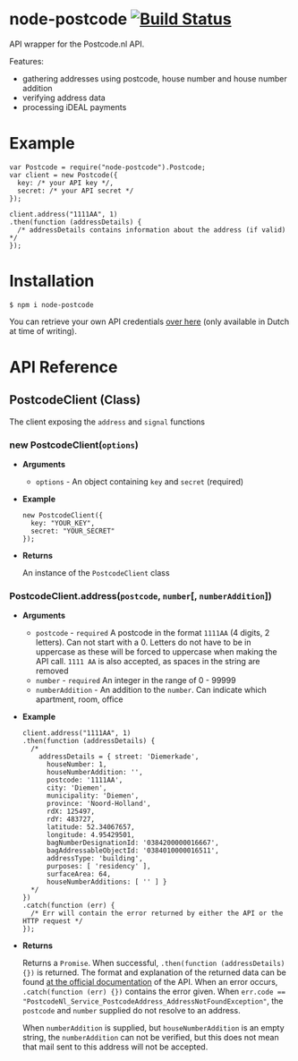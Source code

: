 # node-postcode [![Build Status](https://travis-ci.org/Cyberuben/node-postcode.svg?branch=master)](https://travis-ci.org/Cyberuben/node-postcode)
API wrapper for the Postcode.nl API. 

Features:
- gathering addresses using postcode, house number and house number addition
- verifying address data
- processing iDEAL payments

# Example

```
var Postcode = require("node-postcode").Postcode;
var client = new Postcode({
  key: /* your API key */,
  secret: /* your API secret */
});

client.address("1111AA", 1)
.then(function (addressDetails) {
  /* addressDetails contains information about the address (if valid) */
});
```

# Installation

```
$ npm i node-postcode
```

You can retrieve your own API credentials [over here](https://account.postcode.nl/registreer) (only available in Dutch at time of writing).

# API Reference

## PostcodeClient (Class)

The client exposing the `address` and `signal` functions

### new PostcodeClient(`options`)
- **Arguments**
  - `options` - An object containing `key` and `secret` (required)

- **Example**

  ```
  new PostcodeClient({
    key: "YOUR_KEY",
    secret: "YOUR_SECRET"
  });
  ```
- **Returns**

  An instance of the `PostcodeClient` class

### PostcodeClient.address(`postcode`, `number`[, `numberAddition`])
- **Arguments**
  - `postcode` - `required` A postcode in the format `1111AA` (4 digits, 2 letters). Can not start with a 0. Letters do not have to be in uppercase as these will be forced to uppercase when making the API call. `1111 AA` is also accepted, as spaces in the string are removed
  - `number` - `required` An integer in the range of 0 - 99999
  - `numberAddition` - An addition to the `number`. Can indicate which apartment, room, office

- **Example**
  
  ```
  client.address("1111AA", 1)
  .then(function (addressDetails) {
    /* 
      addressDetails = { street: 'Diemerkade',
        houseNumber: 1,
        houseNumberAddition: '',
        postcode: '1111AA',
        city: 'Diemen',
        municipality: 'Diemen',
        province: 'Noord-Holland',
        rdX: 125497,
        rdY: 483727,
        latitude: 52.34067657,
        longitude: 4.95429501,
        bagNumberDesignationId: '0384200000016667',
        bagAddressableObjectId: '0384010000016511',
        addressType: 'building',
        purposes: [ 'residency' ],
        surfaceArea: 64,
        houseNumberAdditions: [ '' ] }
    */
  })
  .catch(function (err) {
    /* Err will contain the error returned by either the API or the HTTP request */
  });
  ```

- **Returns**

  Returns a `Promise`. When successful, `.then(function (addressDetails) {})` is returned. The format and explanation of the returned data can be found [at the official documentation](https://api.postcode.nl/documentation/address-api) of the API. When an error occurs, `.catch(function (err) {})` contains the error given. When `err.code == "PostcodeNl_Service_PostcodeAddress_AddressNotFoundException"`, the `postcode` and `number` supplied do not resolve to an address. 

  When `numberAddition` is supplied, but `houseNumberAddition` is an empty string, the `numberAddition` can not be verified, but this does not mean that mail sent to this address will not be accepted.

